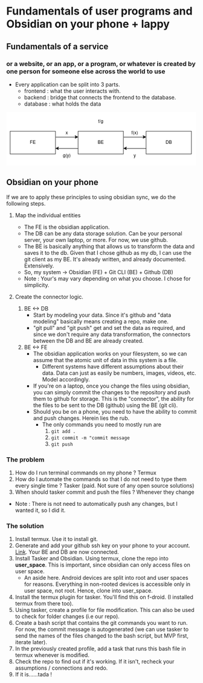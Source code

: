 # Fundamentals of user programs and Obsidian on your phone + lappy

## Fundamentals of a service 
### or a website, or an app, or a program, or whatever is created by one person for someone else across the world to use

* Every application can be split into 3 parts.
  * frontend : what the user interacts with.
  * backend : bridge that connects the frontend to the database.
  * database : what holds the data
  
![When data is requested from the frontend or data is to be sent to the frontend, the backend acts as a data transformer that transforms it.](./flow.png)

## Obsidian on your phone

If we are to apply these principles to using obsidian sync, we do the following steps.
1. Map the individual entities
   * The FE is the obsidian application.
   * The DB can be any data storage solution. Can be your personal server, your own laptop, or more. For now, we use github.
   * The BE is basically anything that allows us to transform the data and saves it to the db. Given that I chose github as my db, I can use the git client as my BE. It's already written, and already documented. Extensively.
   * So, my system -> Obsidian (FE) + Git CLI (BE) + Github (DB)
   * Note : Your's may vary depending on what you choose. I chose for simplicity.

2. Create the connector logic.
   1. BE <-> DB
	  * Start by modeling your data. Since it's github and "data modeling" basically means creating a repo, make one.
	  * "git pull" and "git push" get and set the data as required, and since we don't require any data transformation, the connectors between the DB and BE are already created.
   2. BE <-> FE
	  * The obsidian application works on your filesystem, so we can assume that the atomic unit of data in this system is a file.
		  * Different systems have different assumptions about their data. Data can just as easily be numbers, images, videos, etc. Model accordingly.
	  * If you're on a laptop, once you change the files using obsidian, you can simply commit the changes to the repository and push them to github for storage. This is the "connector", the ability for the files to be sent to the DB (github) using the BE (git cli).
	  * Should you be on a phone, you need to have the ability to commit and push changes. Herein lies the rub.
		  * The only commands you need to mostly run are 
			  1. `git add .`
			  2. `git commit -m "commit message`
			  3. `git push`

### The problem
1. How do I run terminal commands on my phone ? Termux
2. How do I automate the commands so that I do not need to type them every single time ? Tasker (paid. Not sure of any open source solutions)
3. When should tasker commit and push the files ? Whenever they change

* Note : There is not need to automatically push any changes, but I wanted it, so I did it.

### The solution
1. Install termux. Use it to install git.
2. Generate and add your github ssh key on your phone to your account. [Link](https://docs.github.com/en/authentication/connecting-to-github-with-ssh/generating-a-new-ssh-key-and-adding-it-to-the-ssh-agent). Your BE and DB are now connected.
3. Install Tasker and Obsidian. Using termux, clone the repo into **user_space**. This is important, since obsidian can only access files on user space.
   * An aside here. Android devices are split into root and user spaces for reasons. Everything in non-rooted devices is accessible only in user space, not root. Hence, clone into user_space.
4. Install the termux plugin for tasker. You'll find this on f-droid. (I installed termux from there too).
4. Using tasker, create a profile for file modification. This can also be used to check for folder changes (i.e our repo).
5. Create a bash script that contains the git commands you want to run. For now, the commit message is autogenerated (we can use tasker to send the names of the files changed to the bash script, but MVP first, iterate later).
6. In the previously created profile, add a task that runs this bash file in termux whenever is modified.
7. Check the repo to find out if it's working. If it isn't, recheck your assumptions / connections and redo.
8. If it is......tada !

